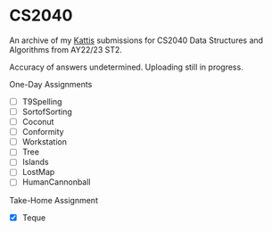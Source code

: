 # CS2040
An archive of my [Kattis](https://open.kattis.com) submissions for CS2040 Data Structures and Algorithms from AY22/23 ST2. 

Accuracy of answers undetermined. Uploading still in progress.

One-Day Assignments
- [ ] T9Spelling
- [ ] SortofSorting
- [ ] Coconut
- [ ] Conformity
- [ ] Workstation
- [ ] Tree
- [ ] Islands
- [ ] LostMap
- [ ] HumanCannonball

Take-Home Assignment
- [x] Teque
